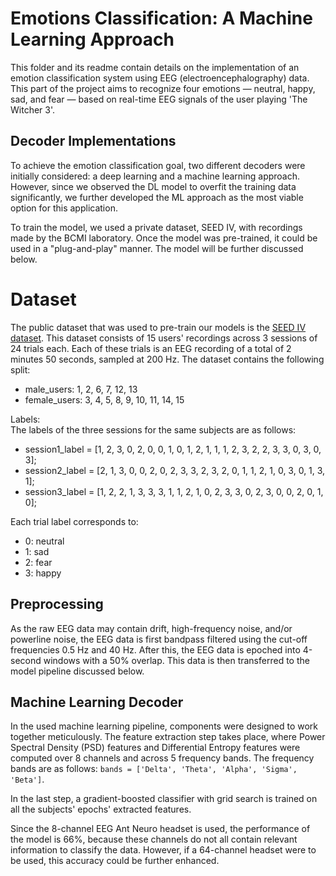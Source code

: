 # Emotions Classification: A Machine Learning Approach

This folder and its readme contain details on the implementation of an emotion classification system using EEG (electroencephalography) data. This part of the project aims to recognize four emotions — neutral, happy, sad, and fear — based on real-time EEG signals of the user playing 'The Witcher 3'.

## Decoder Implementations

To achieve the emotion classification goal, two different decoders were initially considered: a deep learning and a machine learning approach. However, since we observed the DL model to overfit the training data significantly, we further developed the ML approach as the most viable option for this application.

To train the model, we used a private dataset, SEED IV, with recordings made by the BCMI laboratory. Once the model was pre-trained, it could be used in a "plug-and-play" manner. The model will be further discussed below.

# Dataset

The public dataset that was used to pre-train our models is the [SEED IV dataset](https://bcmi.sjtu.edu.cn/home/seed/seed-iv.html). This dataset consists of 15 users' recordings across 3 sessions of 24 trials each. Each of these trials is an EEG recording of a total of 2 minutes 50 seconds, sampled at 200 Hz. 
The dataset contains the following split:

- male_users: 1, 2, 6, 7, 12, 13
- female_users: 3, 4, 5, 8, 9, 10, 11, 14, 15

Labels:  
The labels of the three sessions for the same subjects are as follows:

- session1_label = [1, 2, 3, 0, 2, 0, 0, 1, 0, 1, 2, 1, 1, 1, 2, 3, 2, 2, 3, 3, 0, 3, 0, 3];
- session2_label = [2, 1, 3, 0, 0, 2, 0, 2, 3, 3, 2, 3, 2, 0, 1, 1, 2, 1, 0, 3, 0, 1, 3, 1];
- session3_label = [1, 2, 2, 1, 3, 3, 3, 1, 1, 2, 1, 0, 2, 3, 3, 0, 2, 3, 0, 0, 2, 0, 1, 0];

Each trial label corresponds to: 
- 0: neutral
- 1: sad 
- 2: fear
- 3: happy

## Preprocessing

As the raw EEG data may contain drift, high-frequency noise, and/or powerline noise, the EEG data is first bandpass filtered using the cut-off frequencies 0.5 Hz and 40 Hz. After this, the EEG data is epoched into 4-second windows with a 50% overlap. This data is then transferred to the model pipeline discussed below.

## Machine Learning Decoder

In the used machine learning pipeline, components were designed to work together meticulously. The feature extraction step takes place, where Power Spectral Density (PSD) features and Differential Entropy features were computed over 8 channels and across 5 frequency bands. The frequency bands are as follows: `bands = ['Delta', 'Theta', 'Alpha', 'Sigma', 'Beta']`.

In the last step, a gradient-boosted classifier with grid search is trained on all the subjects' epochs' extracted features.

Since the 8-channel EEG Ant Neuro headset is used, the performance of the model is 66%, because these channels do not all contain relevant information to classify the data. However, if a 64-channel headset were to be used, this accuracy could be further enhanced.
